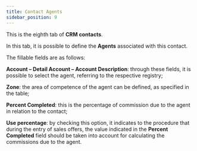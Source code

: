 ```yaml
---
title: Contact Agents 
sidebar_position: 9
---
```


This is the eighth tab of **CRM contacts**.

In this tab, it is possible to define the **Agents** associated with this contact.

The fillable fields are as follows:

**Account – Detail Account – Account Description**: through these fields, it is possible to select the agent, referring to the respective registry;

**Zone**: the area of competence of the agent can be defined, as specified in the table;

**Percent Completed**: this is the percentage of commission due to the agent in relation to the contact;

**Use percentage**: by checking this option, it indicates to the procedure that during the entry of sales offers, the value indicated in the **Percent Completed** field should be taken into account for calculating the commissions due to the agent.